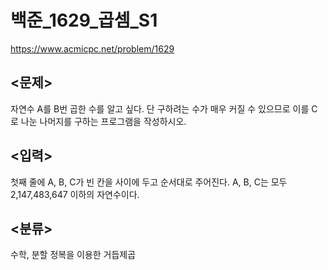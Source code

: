 # 백준_1629_곱셈_S1

https://www.acmicpc.net/problem/1629

## <문제>
자연수 A를 B번 곱한 수를 알고 싶다. 단 구하려는 수가 매우 커질 수 있으므로 이를 C로 나눈 나머지를 구하는 프로그램을 작성하시오.

## <입력>
첫째 줄에 A, B, C가 빈 칸을 사이에 두고 순서대로 주어진다. A, B, C는 모두 2,147,483,647 이하의 자연수이다.

## <분류>
수학, 분할 정복을 이용한 거듭제곱